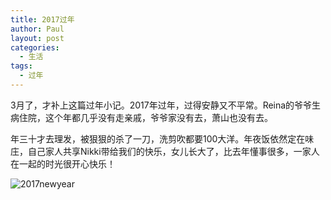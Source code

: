 ```yaml
---
title: 2017过年
author: Paul
layout: post
categories:
  - 生活
tags:
  - 过年
---
```


3月了，才补上这篇过年小记。2017年过年，过得安静又不平常。Reina的爷爷生病住院，这个年都几乎没有走亲戚，爷爷家没有去，萧山也没有去。

年三十才去理发，被狠狠的杀了一刀，洗剪吹都要100大洋。年夜饭依然定在味庄，自己家人共享Nikki带给我们的快乐，女儿长大了，比去年懂事很多，一家人在一起的时光很开心快乐！

![2017newyear](http://img.hz.mk/2017-0103/2017newyear.jpg!400px)